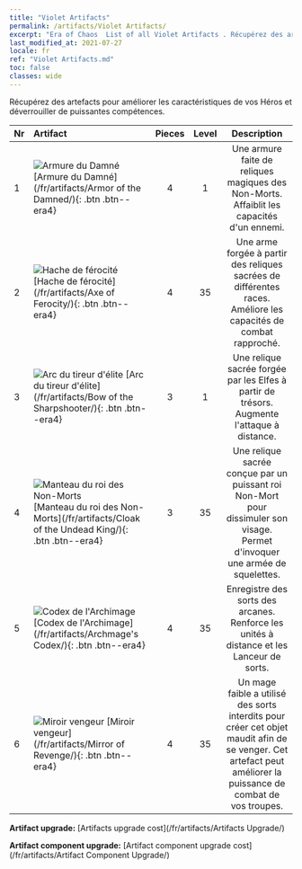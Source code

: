 ```yaml
---
title: "Violet Artifacts"
permalink: /artifacts/Violet Artifacts/
excerpt: "Era of Chaos  List of all Violet Artifacts . Récupérez des artefacts pour améliorer les caractéristiques de vos Héros et déverrouiller de puissantes compétences."
last_modified_at: 2021-07-27
locale: fr
ref: "Violet Artifacts.md"
toc: false
classes: wide
---
```


  Récupérez des artefacts pour améliorer les caractéristiques de vos Héros et déverrouiller de puissantes compétences.

  |  Nr  |    Artifact    | Pieces |  Level | Description   |
  |:-----|:---------------|:------:|:------:|:--------------:|
  | 1   | ![Armure du Damné](/images/t/icon_artifact_30.png) [Armure du Damné](/fr/artifacts/Armor of the Damned/){: .btn .btn--era4} | 4 | 1 | Une armure faite de reliques magiques des Non-Morts. Affaiblit les capacités d'un ennemi. |
  | 2   | ![Hache de férocité](/images/t/icon_artifact_31.png) [Hache de férocité](/fr/artifacts/Axe of Ferocity/){: .btn .btn--era4} | 4 | 35 | Une arme forgée à partir des reliques sacrées de différentes races. Améliore les capacités de combat rapproché. |
  | 3   | ![Arc du tireur d'élite](/images/t/icon_artifact_10.png) [Arc du tireur d'élite](/fr/artifacts/Bow of the Sharpshooter/){: .btn .btn--era4} | 3 | 1 | Une relique sacrée forgée par les Elfes à partir de trésors. Augmente l'attaque à distance. |
  | 4   | ![Manteau du roi des Non-Morts](/images/t/icon_artifact_32.png) [Manteau du roi des Non-Morts](/fr/artifacts/Cloak of the Undead King/){: .btn .btn--era4} | 3 | 35 | Une relique sacrée conçue par un puissant roi Non-Mort pour dissimuler son visage. Permet d'invoquer une armée de squelettes. |
  | 5   | ![Codex de l'Archimage](/images/t/icon_artifact_34.png) [Codex de l'Archimage](/fr/artifacts/Archmage's Codex/){: .btn .btn--era4} | 4 | 35 | Enregistre des sorts des arcanes. Renforce les unités à distance et les Lanceur de sorts. |
  | 6   | ![Miroir vengeur](/images/t/icon_artifact_35.png) [Miroir vengeur](/fr/artifacts/Mirror of Revenge/){: .btn .btn--era4} | 4 | 35 | Un mage faible a utilisé des sorts interdits pour créer cet objet maudit afin de se venger. Cet artefact peut améliorer la puissance de combat de vos troupes. |


  **Artifact upgrade:** [Artifacts upgrade cost](/fr/artifacts/Artifacts Upgrade/)

 **Artifact component upgrade:** [Artifact component upgrade cost](/fr/artifacts/Artifact Component Upgrade/)

